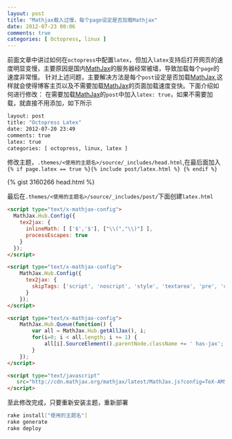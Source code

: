 ```yaml
---
layout: post
title: "Mathjax载入过慢，每个page设定是否加载Mathjax"
date: 2012-07-23 00:06
comments: true
categories: [ Octopress, linux ] 
---
```

前面文章中讲过如何在`octopress`中配置`latex`，但加入`latex`支持后打开网页的速度明显变慢，主要原因是国内[MathJax][1]的服务器经常被墙，导致加载每个`page`的速度非常慢。
针对上述问题，主要解决方法是每个`post`设定是否加载[MathJax][1],这样就会使得博客主页以及不需要加载[MathJax][1]的页面加载速度变快。下面介绍如何进行修改：
在需要加载[MathJax][1]的`post`中加入`latex: true`，如果不需要加载，就直接不用添加，如下所示

``` bash
layout: post
title: "Octopress Latex"
date: 2012-07-20 23:49
comments: true
latex: true
categories: [ octopress, linux, latex ]
```

修改主题，`.themes/<使用的主题名>/source/_includes/head.html`,在最后面加入`{% if page.latex == true %}{% include post/latex.html %} {% endif %}`
<!-- more -->

{% gist 3160266   head.html %}

最后在`.themes/<使用的主题名>/source/_includes/post/`下面创建`latex.html`

``` html .themes/<使用的主题名>/source/_includes/post/latex.html
<script type="text/x-mathjax-config">
  MathJax.Hub.Config({
    tex2jax: {
      inlineMath: [ ['$','$'], ["\\(","\\)"] ],
      processEscapes: true
    }
  });
</script>

<script type="text/x-mathjax-config">
    MathJax.Hub.Config({
      tex2jax: {
        skipTags: ['script', 'noscript', 'style', 'textarea', 'pre', 'code']
      }
    });
</script>

<script type="text/x-mathjax-config">
    MathJax.Hub.Queue(function() {
        var all = MathJax.Hub.getAllJax(), i;
        for(i=0; i < all.length; i += 1) {
            all[i].SourceElement().parentNode.className += ' has-jax';
        }
    });
</script>

<script type="text/javascript"
   src="http://cdn.mathjax.org/mathjax/latest/MathJax.js?config=TeX-AMS-MML_HTMLorMML">
</script>
```

至此修改完成，只要重新安装主题，重新部署

``` bash
rake install["使用的主题名"]
rake generate
rake deploy
```

[1]:           http://www.mathjax.org/		"MathJax"
